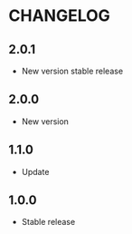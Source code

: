 CHANGELOG
==============

2.0.1
-----------------
  * New version stable release
  
2.0.0
-----------------
  * New version
  
1.1.0
-----------------
  * Update
  
1.0.0
-----------------
  * Stable release
